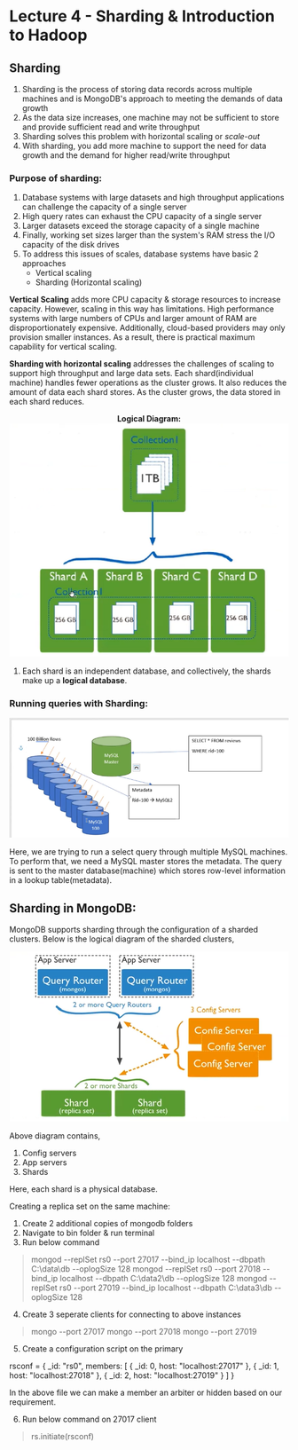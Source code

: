 # Lecture 4 - Sharding & Introduction to Hadoop

## Sharding

1. Sharding is the process of storing data records across multiple machines and is MongoDB's approach to meeting the demands of data growth
2. As the data size increases, one machine may not be sufficient to store and provide sufficient read and write throughput
3. Sharding solves this problem with horizontal scaling or *scale-out*
4. With sharding, you add more machine to support the need for data growth and the demand for higher read/write throughput

### Purpose of sharding:

1. Database systems with large datasets and high throughput applications can challenge the capacity of a single server
2. High query rates can exhaust the CPU capacity of a single server
3. Larger datasets exceed the storage capacity of a single machine
4. Finally, working set sizes larger than the system's RAM stress the I/O capacity of the disk drives
5. To address this issues of scales, database systems have basic 2 approaches
    - Vertical scaling
    - Sharding (Horizontal scaling)

**Vertical Scaling** adds more CPU capacity & storage resources to increase capacity. However, scaling in this way has limitations. High performance systems with large numbers of CPUs and larger amount of RAM are disproportionately expensive. Additionally, cloud-based providers may only provision smaller instances. As a result, there is practical maximum capability for vertical scaling.

**Sharding with horizontal scaling** addresses the challenges of scaling to support high throughput and large data sets. Each shard(individual machine) handles fewer operations as the cluster grows. It also reduces the amount of data each shard stores. As the cluster grows, the data stored in each shard reduces.

<p align="center">
<b>Logical Diagram:</b></br>
    <img src="https://github.com/tambeani/INFO7250---Engineering-of-Big-Data-Systems/blob/main/screenshots/lec04_master_shards.png?raw=true" alt="Sublime's custom image"/>
</p>


1. Each shard is an independent database, and collectively, the shards make up a **logical database**.

### Running queries with Sharding:

![alt text](https://github.com/tambeani/INFO7250---Engineering-of-Big-Data-Systems/blob/main/screenshots/lec04_master.png?raw=true)

Here, we are trying to run a select query through multiple MySQL machines. To perform that, we need a MySQL master stores the metadata. The query is sent to the master database(machine) which stores row-level information in a lookup table(metadata).

## Sharding in MongoDB:

MongoDB supports sharding through the configuration of a sharded clusters. Below is the logical diagram of the sharded clusters,

<p align="center">
    <img src="https://github.com/tambeani/INFO7250---Engineering-of-Big-Data-Systems/blob/main/screenshots/lec04_cluster_shards.png?raw=true" alt="Sublime's custom image"/>
</p>

Above diagram contains,
1. Config servers
2. App servers
3. Shards


Here, each shard is a physical database.


Creating a replica set on the same machine:

1. Create 2 additional copies of mongodb folders
2. Navigate to bin folder & run terminal
3. Run below command

> mongod --replSet rs0 --port 27017 --bind_ip localhost --dbpath C:\data\db --oplogSize 128
> mongod --replSet rs0 --port 27018 --bind_ip localhost --dbpath C:\data2\db --oplogSize 128
> mongod --replSet rs0 --port 27019 --bind_ip localhost --dbpath C:\data3\db --oplogSize 128

4. Create 3 seperate clients for connecting to above instances

> mongo --port 27017
> mongo --port 27018
> mongo --port 27019

5. Create a configuration script on the primary

rsconf = {
  _id: "rs0",
  members: [
    {
     _id: 0,
     host: "localhost:27017"
    },
    {
     _id: 1,
     host: "localhost:27018"
    },
    {
     _id: 2,
     host: "localhost:27019"
    }
   ]
}

In the above file we can make a member an arbiter or hidden based on our requirement.

6. Run below command on 27017 client

> rs.initiate(rsconf)

